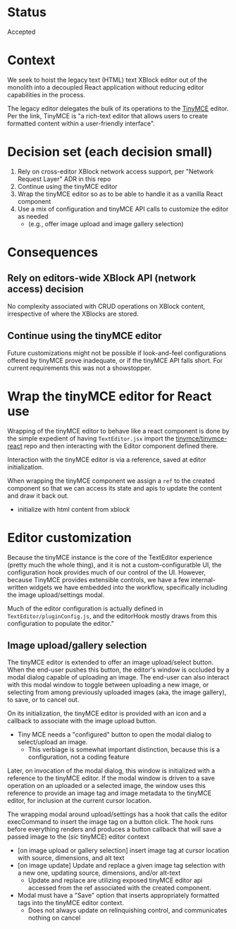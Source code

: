 # Status

Accepted

# Context

We seek to hoist the legacy text (HTML) text XBlock editor out of the monolith into a decoupled React application
without reducing editor capabilities in the process.

The legacy editor delegates the bulk of its operations to the [TinyMCE](https://www.tiny.cloud/docs/tinymce/6/) editor.
Per the link, TinyMCE is "a rich-text editor that allows users to create formatted content within
a user-friendly interface".

# Decision set (each decision small)

1. Rely on cross-editor XBlock network access support, per "Network Request Layer" ADR in this repo
2. Continue using the tinyMCE editor
3. Wrap the tinyMCE editor so as to be able to handle it as a vanilla React component
4. Use a mix of configuration and tinyMCE API calls to customize the editor as needed 
    * (e.g., offer image upload and image gallery selection)
    
# Consequences

## Rely on editors-wide XBlock API (network access) decision
No complexity associated with CRUD operations on XBlock content, irrespective of where the XBlocks are stored.

## Continue using the tinyMCE editor

Future customizations might not be possible if look-and-feel configurations offered by tinyMCE prove inadequate, or if the tinyMCE API falls short. For current requirements this was not a showstopper.

# Wrap the tinyMCE editor for React use

Wrapping of the tinyMCE editor to behave like a react component is done by the simple expedient of having `TextEditor.jsx` import the [tinymce/tinymce-react](https://github.com/tinymce/tinymce-react) repo and then interacting with the Editor component defined there.

Interaction with the tinyMCE editor is via a reference, saved at editor initialization.

When wrapping the tinyMCE component we assign a `ref` to the created component so that we can access its state and apis to update the content and draw it back out.
 
* initialize with html content from xblock

# Editor customization

Because the tinyMCE instance is the core of the TextEditor experience (pretty much the whole thing), and it is not a custom-configuratble UI,
the configuration hook provides much of our control of the UI.
However, because TinyMCE provides extensible controls, we have a few internal-written widgets we have embedded into the workflow,
specifically including the image upload/settings modal.

Much of the editor configuration is actually defined in `TextEditor/pluginConfig.js`, and the editorHook mostly draws from this configuration to populate the editor."

## Image upload/gallery selection
The tinyMCE editor is extended to offer an image upload/select button. When the end-user pushes this button, the editor's window is occluded by a modal dialog capable of uploading an image. The end-user can also interact with this modal window to toggle between uploading a new image, or selecting from among previously uploaded images (aka, the image gallery), to save, or to cancel out.

On its initialization, the tinyMCE editor is provided with an icon and a callback to associate with the image upload button.

* Tiny MCE needs a "configured" button to open the modal dialog to select/upload an image.
    * This verbiage is somewhat important distinction, because this is a configuration, not a coding feature

Later, on invocation of the modal dialog, this window is initialized with a reference to the tinyMCE editor.
If the modal window is driven to a save operation on an uploaded or a selected image, the window uses this reference to provide an image tag and image metadata to the tinyMCE editor, for inclusion at the current cursor location.

The wrapping modal around upload/settings has a hook that calls the editor execCommand to insert the image tag on a button click.
The hook runs before everything renders and produces a button callback that will save a passed image to the (_sic_ tinyMCE) editor context

* [on image upload or gallery selection] insert image tag at cursor location with source, dimensions, and alt text
* [on image update] Update and replace a given image tag selection with a new one, updating source, dimensions, and/or alt-text
    * Update and replace are utilizing exposed tinyMCE editor api accessed from the ref associated with the created component.
* Modal must have a "Save" option that inserts appropriately formatted tags into the tinyMCE editor context. 
    * Does not always update on relinquishing control, and communicates nothing on cancel

